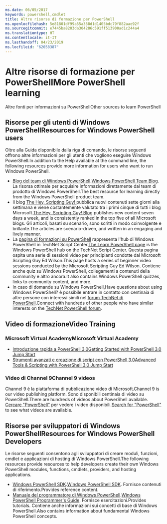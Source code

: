 ```yaml
---
ms.date: 06/05/2017
keywords: powershell,cmdlet
title: Altre risorse di formazione per PowerShell
ms.openlocfilehash: 5e81801df99a55a358d1d1405bdc79f882aae92f
ms.sourcegitcommit: e7445ba8203da304286c591ff513900ad1c244a4
ms.translationtype: HT
ms.contentlocale: it-IT
ms.lasthandoff: 04/23/2019
ms.locfileid: "62058387"
---
```

# <a name="more-powershell-learning"></a><span data-ttu-id="cb81c-103">Altre risorse di formazione per PowerShell</span><span class="sxs-lookup"><span data-stu-id="cb81c-103">More PowerShell learning</span></span>

<span data-ttu-id="cb81c-104">Altre fonti per informazioni su PowerShell</span><span class="sxs-lookup"><span data-stu-id="cb81c-104">Other sources to learn PowerShell</span></span>

## <a name="resources-for-windows-powershell-users"></a><span data-ttu-id="cb81c-105">Risorse per gli utenti di Windows PowerShell</span><span class="sxs-lookup"><span data-stu-id="cb81c-105">Resources for Windows PowerShell users</span></span>

<span data-ttu-id="cb81c-106">Oltre alla Guida disponibile dalla riga di comando, le risorse seguenti offrono altre informazioni per gli utenti che vogliono eseguire Windows PowerShell.</span><span class="sxs-lookup"><span data-stu-id="cb81c-106">In addition to the Help available at the command line, the following resources provide more information for users who want to run Windows PowerShell.</span></span>

- <span data-ttu-id="cb81c-107">[Blog del team di Windows PowerShell](https://blogs.msdn.microsoft.com/powershell/).</span><span class="sxs-lookup"><span data-stu-id="cb81c-107">[Windows PowerShell Team Blog](https://blogs.msdn.microsoft.com/powershell/).</span></span> <span data-ttu-id="cb81c-108">La risorsa ottimale per acquisire informazioni direttamente dal team di prodotto di Windows PowerShell.</span><span class="sxs-lookup"><span data-stu-id="cb81c-108">The best resource for learning directly from the Windows PowerShell product team.</span></span>
- <span data-ttu-id="cb81c-109">Il blog [The Hey, Scripting Guy! ](https://blogs.technet.microsoft.com/heyscriptingguy/) pubblica nuovi contenuti sette giorni alla settimana e viene costantemente valutato tra i primi cinque di tutti i blog Microsoft.</span><span class="sxs-lookup"><span data-stu-id="cb81c-109">[The Hey, Scripting Guy! Blog](https://blogs.technet.microsoft.com/heyscriptingguy/) publishes new content seven days a week, and is consistently ranked in the top five of all Microsoft blogs.</span></span> <span data-ttu-id="cb81c-110">Gli articoli, basati su scenario, sono scritti in modo coinvolgente e brillante.</span><span class="sxs-lookup"><span data-stu-id="cb81c-110">The articles are scenario-driven, and written in an engaging and lively manner.</span></span>
- <span data-ttu-id="cb81c-111">La [pagina di formazioni su PowerShell](https://blogs.technet.microsoft.com/heyscriptingguy/2015/01/04/weekend-scripter-the-best-ways-to-learn-powershell/) rappresenta l'hub di Windows PowerShell in TechNet Script Center.</span><span class="sxs-lookup"><span data-stu-id="cb81c-111">[The Learn PowerShell page](https://blogs.technet.microsoft.com/heyscriptingguy/2015/01/04/weekend-scripter-the-best-ways-to-learn-powershell/) is the Windows PowerShell hub on the TechNet Script Center.</span></span> <span data-ttu-id="cb81c-112">Questa pagina ospita una serie di sessioni video per principianti condotte dal Microsoft Scripting Guy Ed Wilson.</span><span class="sxs-lookup"><span data-stu-id="cb81c-112">This page hosts a series of beginner video sessions conducted by the Microsoft Scripting Guy Ed Wilson.</span></span> <span data-ttu-id="cb81c-113">Contiene anche quiz su Windows PowerShell, collegamenti a contenuti della community e altro ancora.</span><span class="sxs-lookup"><span data-stu-id="cb81c-113">It also contains Windows PowerShell quizzes, links to community content, and more.</span></span>
- <span data-ttu-id="cb81c-114">In caso di domande su Windows PowerShell,</span><span class="sxs-lookup"><span data-stu-id="cb81c-114">Have questions about using Windows PowerShell?</span></span> <span data-ttu-id="cb81c-115">è possibile entrare in contatto con centinaia di altre persone con interessi simili nel [forum TechNet di PowerShell](https://social.technet.microsoft.com/Forums/home?forum=winserverpowershell).</span><span class="sxs-lookup"><span data-stu-id="cb81c-115">Connect with hundreds of other people who have similar interests on the [TechNet PowerShell forum](https://social.technet.microsoft.com/Forums/home?forum=winserverpowershell).</span></span>

## <a name="video-training"></a><span data-ttu-id="cb81c-116">Video di formazione</span><span class="sxs-lookup"><span data-stu-id="cb81c-116">Video Training</span></span>

### <a name="microsoft-virtual-academy"></a><span data-ttu-id="cb81c-117">Microsoft Virtual Academy</span><span class="sxs-lookup"><span data-stu-id="cb81c-117">Microsoft Virtual Academy</span></span>

- [<span data-ttu-id="cb81c-118">Introduzione rapida a PowerShell 3.0</span><span class="sxs-lookup"><span data-stu-id="cb81c-118">Getting Started with PowerShell 3.0 Jump Start</span></span>](https://mva.microsoft.com/en-US/training-courses/getting-started-with-powershell-30-jump-start-8276)
- [<span data-ttu-id="cb81c-119">Strumenti avanzati e creazione di script con PowerShell 3.0</span><span class="sxs-lookup"><span data-stu-id="cb81c-119">Advanced Tools & Scripting with PowerShell 3.0 Jump Start</span></span>](https://mva.microsoft.com/en-US/training-courses/advanced-tools-scripting-with-powershell-30-jump-start-8277)

### <a name="channel-9-videos"></a><span data-ttu-id="cb81c-120">Video di Channel 9</span><span class="sxs-lookup"><span data-stu-id="cb81c-120">Channel 9 videos</span></span>

<span data-ttu-id="cb81c-121">Channel 9 è la piattaforma di pubblicazione video di Microsoft.</span><span class="sxs-lookup"><span data-stu-id="cb81c-121">Channel 9 is our video publishing platform.</span></span> <span data-ttu-id="cb81c-122">Sono disponibili centinaia di video su PowerShell.</span><span class="sxs-lookup"><span data-stu-id="cb81c-122">There are hundreds of videos about PowerShell available.</span></span> <span data-ttu-id="cb81c-123">[Cercare "PowerShell"](https://channel9.msdn.com/Search?term=PowerShell&sortBy=top-rated) per vedere i video disponibili.</span><span class="sxs-lookup"><span data-stu-id="cb81c-123">[Search for "PowerShell"](https://channel9.msdn.com/Search?term=PowerShell&sortBy=top-rated) to see what videos are available.</span></span>

## <a name="resources-for-windows-powershell-developers"></a><span data-ttu-id="cb81c-124">Risorse per sviluppatori di Windows PowerShell</span><span class="sxs-lookup"><span data-stu-id="cb81c-124">Resources for Windows PowerShell Developers</span></span>

<span data-ttu-id="cb81c-125">Le risorse seguenti consentono agli sviluppatori di creare moduli, funzioni, cmdlet e applicazioni di hosting di Windows PowerShell.</span><span class="sxs-lookup"><span data-stu-id="cb81c-125">The following resources provide resources to help developers create their own Windows PowerShell modules, functions, cmdlets, providers, and hosting applications.</span></span>

- <span data-ttu-id="cb81c-126">[Windows PowerShell SDK](https://go.microsoft.com/fwlink/p/?LinkID=89595).</span><span class="sxs-lookup"><span data-stu-id="cb81c-126">[Windows PowerShell SDK](https://go.microsoft.com/fwlink/p/?LinkID=89595).</span></span> <span data-ttu-id="cb81c-127">Fornisce contenuti di riferimento.</span><span class="sxs-lookup"><span data-stu-id="cb81c-127">Provides reference content.</span></span>
- <span data-ttu-id="cb81c-128">[Manuale del programmatore di Windows PowerShell](https://go.microsoft.com/fwlink/p/?LinkID=89596).</span><span class="sxs-lookup"><span data-stu-id="cb81c-128">[Windows PowerShell Programmer's Guide](https://go.microsoft.com/fwlink/p/?LinkID=89596).</span></span> <span data-ttu-id="cb81c-129">Fornisce esercitazioni.</span><span class="sxs-lookup"><span data-stu-id="cb81c-129">Provides tutorials.</span></span> <span data-ttu-id="cb81c-130">Contiene anche informazioni sui concetti di base di Windows PowerShell.</span><span class="sxs-lookup"><span data-stu-id="cb81c-130">Also contains information about fundamental Windows PowerShell concepts.</span></span>
